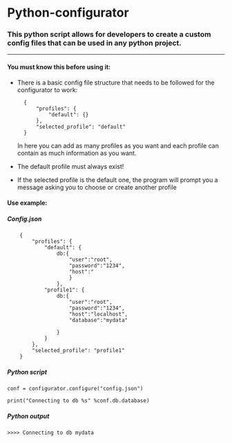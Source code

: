 # Python-configurator

### This python script allows for developers to create a custom config files that can be used in any python project.

---

#### You must know this before using it:

* There is a basic config file structure that needs to be followed for the configurator to work: 
  
        {
            "profiles": {
                "default": {}
            },
            "selected_profile": "default"
        }
    In here you can add as many profiles as you want and each profile can contain as much information as you want.

* The default profile must always exist!
* If the selected profile is the default one, the program will prompt you a message asking you to choose or create another profile
  
#### Use example:

##### Config.json

        {
            "profiles": {
                "default": {
                    db:{
                        "user":"root",
                        "password":"1234",
                        "host":"
                        }
                    },
                "profile1": {
                    db:{
                        "user":"root",
                        "password":"1234",
                        "host":"localhost",
                        "database":"mydata"

                    }
                }
            },
            "selected_profile": "profile1"
        }
    
##### Python script

    conf = configurator.configure("config.json")
    
    print("Connecting to db %s" %conf.db.database)

##### Python output

    >>>> Connecting to db mydata
